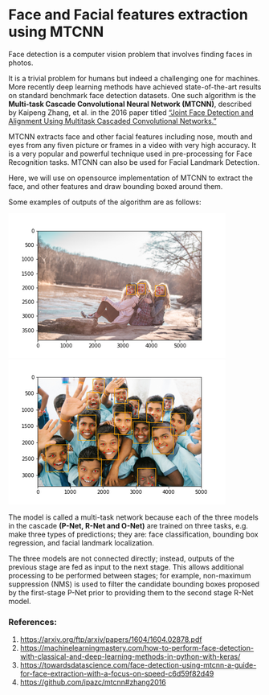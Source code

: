 # Face and Facial features extraction using MTCNN 

Face detection is a computer vision problem that involves finding faces in photos.

It is a trivial problem for humans but indeed a challenging one for machines. More recently deep learning methods have achieved state-of-the-art results on standard benchmark face detection datasets. One such algorithm is the **Multi-task Cascade Convolutional Neural Network (MTCNN)**, described by Kaipeng Zhang, et al. in the 2016 paper titled [“Joint Face Detection and Alignment Using Multitask Cascaded Convolutional Networks.”](https://arxiv.org/abs/1604.02878)

MTCNN extracts face and other facial features including nose, mouth and eyes from any fiven picture or frames in a video with very high accuracy. It is a very popular and powerful technique used in pre-processing for Face Recognition tasks. MTCNN can also be used for Facial Landmark Detection.

Here, we will use on opensource implementation of MTCNN to extract the face, and other features and draw bounding boxed around them.

Some examples of outputs of the algorithm are as follows:

![Output](./images/vacation.png) ![Output](./images/school-children%20(1).png)

The model is called a multi-task network because each of the three models in the cascade **(P-Net, R-Net and O-Net)** are trained on three tasks, e.g. make three types of predictions; they are: face classification, bounding box regression, and facial landmark localization.

The three models are not connected directly; instead, outputs of the previous stage are fed as input to the next stage. This allows additional processing to be performed between stages; for example, non-maximum suppression (NMS) is used to filter the candidate bounding boxes proposed by the first-stage P-Net prior to providing them to the second stage R-Net model.



### References:
1. https://arxiv.org/ftp/arxiv/papers/1604/1604.02878.pdf
2. https://machinelearningmastery.com/how-to-perform-face-detection-with-classical-and-deep-learning-methods-in-python-with-keras/
3. https://towardsdatascience.com/face-detection-using-mtcnn-a-guide-for-face-extraction-with-a-focus-on-speed-c6d59f82d49
4. https://github.com/ipazc/mtcnn#zhang2016
